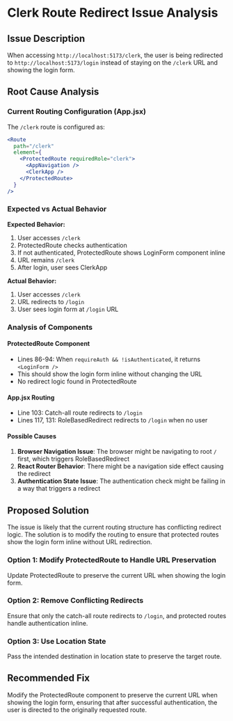 # Clerk Route Redirect Issue Analysis

## Issue Description
When accessing `http://localhost:5173/clerk`, the user is being redirected to `http://localhost:5173/login` instead of staying on the `/clerk` URL and showing the login form.

## Root Cause Analysis

### Current Routing Configuration (App.jsx)

The `/clerk` route is configured as:
```jsx
<Route 
  path="/clerk" 
  element={
    <ProtectedRoute requiredRole="clerk">
      <AppNavigation />
      <ClerkApp />
    </ProtectedRoute>
  } 
/>
```

### Expected vs Actual Behavior

**Expected Behavior:**
1. User accesses `/clerk`
2. ProtectedRoute checks authentication
3. If not authenticated, ProtectedRoute shows LoginForm component inline
4. URL remains `/clerk`
5. After login, user sees ClerkApp

**Actual Behavior:**
1. User accesses `/clerk`
2. URL redirects to `/login`
3. User sees login form at `/login` URL

### Analysis of Components

#### ProtectedRoute Component
- Lines 86-94: When `requireAuth && !isAuthenticated`, it returns `<LoginForm />`
- This should show the login form inline without changing the URL
- No redirect logic found in ProtectedRoute

#### App.jsx Routing
- Line 103: Catch-all route redirects to `/login`
- Lines 117, 131: RoleBasedRedirect redirects to `/login` when no user

#### Possible Causes

1. **Browser Navigation Issue**: The browser might be navigating to root `/` first, which triggers RoleBasedRedirect
2. **React Router Behavior**: There might be a navigation side effect causing the redirect
3. **Authentication State Issue**: The authentication check might be failing in a way that triggers a redirect

## Proposed Solution

The issue is likely that the current routing structure has conflicting redirect logic. The solution is to modify the routing to ensure that protected routes show the login form inline without URL redirection.

### Option 1: Modify ProtectedRoute to Handle URL Preservation
Update ProtectedRoute to preserve the current URL when showing the login form.

### Option 2: Remove Conflicting Redirects
Ensure that only the catch-all route redirects to `/login`, and protected routes handle authentication inline.

### Option 3: Use Location State
Pass the intended destination in location state to preserve the target route.

## Recommended Fix
Modify the ProtectedRoute component to preserve the current URL when showing the login form, ensuring that after successful authentication, the user is directed to the originally requested route.